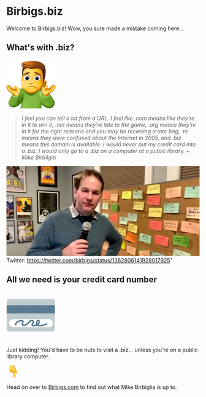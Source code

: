 # Birbigs.biz

Welcome to Birbigs.biz! Wow, you sure made a mistake coming here...

## What's with .biz?

![man shrugging](/images/man-shrugging_1f937-200d-2642-fe0f.png)

> *I feel you can tell a lot from a URL.  I feel like .com means like they're in it to win it, .net means they're late to the game, .org means they're in it for the right reasons and you may be recieving a tote bag, .tv means they were confused about the Internet in 2005, and .biz means this domain is available. I would never put my credit card into a .biz. I would only go to a .biz on a computer at a public library. ~ Mike Birbilgia*

![Mike Birbiglia](/images/Birbigs1.png) Twitter: https://twitter.com/birbigs/status/1362806141928017925"

## All we need is your credit card number
![credit card](images/credit-card_1f4b3.png)

Just kidding! You'd have to be nuts to visit a .biz... unless you're on a public library computer.

![finger pointing down](/images/backhand-index-pointing-down_1f447.png)

Head on over to [Birbigs.com](https://www.birbigs.com/) to find out what Mike Birbiglia is up to.
